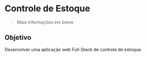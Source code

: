 # Controle de Estoque
> Mais informações em breve
> 
## Objetivo
Desenvolver uma aplicação web Full-Stack de controle de estoque.
